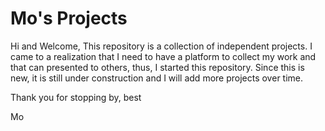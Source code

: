 # Mo's Projects
Hi and Welcome,
This repository is a collection of independent projects. I came to a realization that I need to have a platform to collect my work and that can presented to others, thus, I started this repository. Since this is new, it is still under construction and I will add more projects over time.

Thank you for stopping by,
best

Mo
